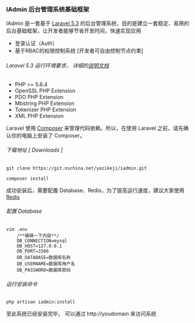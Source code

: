 ### IAdmin 后台管理系统基础框架

IAdmin 是一套基于 [Laravel 5.3](http://d.laravel-china.org/docs/5.3/) 的后台管理系统，目的是建立一套稳定、易用的后台基础框架，让开发者能够节省开发时间，快速实现应用

- 登录认证（Auth）
- 基于RBAC的权限控制系统 [开发者可自由控制节点约束]

###### Laravel 5.3 运行环境要求， 详细的[说明文档](http://d.laravel-china.org/docs/5.3/)
- PHP >= 5.6.4
- OpenSSL PHP Extension
- PDO PHP Extension
- Mbstring PHP Extension
- Tokenizer PHP Extension
- XML PHP Extension


Laravel 使用 [Composer](https://getcomposer.org/) 来管理代码依赖。所以，在使用 Laravel 之前，请先确认你的电脑上安装了 Composer。

###### 下载地址 [ Downloads ]

    git clone https://git.oschina.net/yazikeji/iadmin.git

    composer install

成功安装后，需要配置 Database、Redis，为了提高运行速度，建议大家使用 [Redis](http://www.redis.cn/)

###### 配置 Database
    vim .env
        /**编辑一下内容**/
        DB_CONNECTION=mysql
        DB_HOST=127.0.0.1
        DB_PORT=3306
        DB_DATABASE=数据库名称
        DB_USERNAME=数据库用户名
        DB_PASSWORD=数据库密码
###### 运行安装命令
    php artisan iadmin:install
至此系统已经安装完毕， 可以通过 http://youdomain 来访问系统
